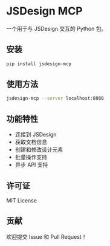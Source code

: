 # JSDesign MCP

一个用于与 JSDesign 交互的 Python 包。

## 安装

```bash
pip install jsdesign-mcp
```

## 使用方法

```bash
jsdesign-mcp --server localhost:8080
```

## 功能特性

- 连接到 JSDesign
- 获取文档信息
- 创建和修改设计元素
- 批量操作支持
- 异步 API 支持

## 许可证

MIT License

## 贡献

欢迎提交 Issue 和 Pull Request！ 